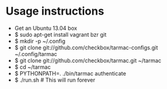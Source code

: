 Usage instructions
==================

* Get an Ubuntu 13.04 box
* $ sudo apt-get install vagrant bzr git
* $ mkdir -p ~/.config
* $ git clone git://github.com/checkbox/tarmac-configs.git ~/.config/tarmac
* $ git clone git://github.com/checkbox/tarmac.git ~/tarmac
* $ cd ~/tarmac
* $ PYTHONPATH=. ./bin/tarmac authenticate
* $ ./run.sh # This will run forever
